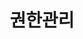 ---
title: 권한관리
linkTitle: 권한관리
description: "시스템 구축시 스프링의 보안 메카니즘을 적용하기 위해 Spring Security 에서 관리하는 권한(Authority)을 정의하는 컴포넌트이다"
url: /common-component/user-security/authority-management
menu:
  depth:
    weight: 1
    parent: "user-security"
    identifier: "authority-management"
---